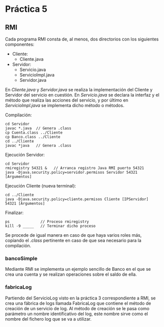 # Práctica 5

## RMI
Cada programa RMI consta de, al menos, dos directorios con los siguientes componentes:
- Cliente:
  - Cliente.java
- Servidor:
  - Servicio.java
  - ServicioImpl.java
  - Servidor.java

En _Cliente.java_ y _Servidor.java_ se realiza la implementación del Cliente y Servidor del servicio en cuestión. En _Servicio.java_ se declara la interfaz y el método que realiza las acciones del servicio, y por último en _ServicioImpl.java_ se implementa dicho método o métodos.

Compilación:
```
cd Servidor
javac *.java  // Genera .class
cp Cuenta.class ../Cliente
cp Banco.class ../Cliente
cd ../Cliente
javac *java   // Genera .class
```
Ejecución Servidor:
```
cd Servidor
rmiregistry 54321 &   // Arranca registro Java RMI puerto 54321
java -Djava.security.policy=servidor.permisos Servidor 54321 [Argumentos]
```
Ejecución Cliente (nueva terminal):
```
cd ../Cliente
java -Djava.security.policy=cliente.permisos Cliente [IPServidor] 54321 [Argumentos]
```
Finalizar:
```
ps              // Proceso rmiregistry
kill -9 _____   // Terminar dicho proceso
```

Se procede de igual manera en caso de que haya varios roles más, copiando el _.class_ pertinente en caso de que sea necesario para la compilación.

### bancoSimple
Mediante RMI se implementa un ejemplo sencillo de Banco en el que se crea una cuenta y se realizan operaciones sobre el saldo de ella.

### fabricaLog
Partiendo del ServicioLog visto en la práctica 3 correspondiente a RMI, se crea una fábrica de logs llamada FabricaLog que contiene el método de creación de un servicio de log. 
Al método de creación se le pasa como parámetro un nombre identificativo del log, este nombre sirve como el nombre del fichero log que se va a utilizar.